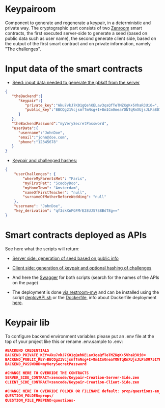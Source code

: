 # Keypairoom

Component to generate and regenerate a keypair, in a deterministic and private way.
The cryptographic part consists of two [Zenroom](zenroom.org) smart contracts, the first executed server-side to generate a seed (based on public data such as user name), the second generate client side, based on the output of the first smart contract and on private information, namely "The challenges". 

# Input data of the smart contracts 

 - [Seed: input data needed to generate the pbkdf from the server](./zencode/Keypair-Creation-Server-Side.keys ':include :type=code json') 
 
```json
{
   "theBackend":{
      "keypair":{
         "private_key":"Aku7vkJ7K01gQehKELav3qaQfTeTMZKgK+5VhaR3Ui0=",
         "public_key":"BBCQg21VcjsmfTmNsg+I+8m1Cm0neaYONTqRnXUjsJLPa8075IYH+a9w2wRO7rFM1cKmv19Igd7ntDZcUvLq3xI="
      }
   },
   "theBackendPassword":"myVerySecretPassword",
   "userData":{
      "username":"JohnDoe",
      "email":"john@doe.com",
      "phone":"12345678"
   }
}
``` 
 
 
 - [Keypair and challenged hashes: ](./zencode/Keypair-Creation-client-Side.keys ':include :type=code json')

```json
{
	"userChallenges": {
		"whereMyParentsMet": "Paris",
		"myFirstPet": "ScoobyDoo",
		"myHomeTown": "Amsterdam",
		"nameOfFirstTeacher": "null",
		"surnameOfMotherBeforeWedding": "null"
	},
	"username": "JohnDoe",
	"key_derivation": "qf3skXnPGFMrE28UJS7S8BdT8g=="
}
``` 

# Smart contracts deployed as APIs

See here what the scripts will return: 

 - [Server side: generation of seed based on public info](https://apiroom.net/api/dyneorg/Keypair-Creation-Server-Side) 
 - [Client side: generation of keypair and optional hashing of challenges](https://apiroom.net/api/dyneorg/Keypair-Creation-Client-Side) 
 - And here the [Swagger](https://apiroom.net/docs/dyneorg/) for both scripts (search for the names of the APIs on the page)
 
 - The deployment is done [via restroom-mw](https://dyne.github.io/restroom-mw/#/) and can be installed using the script [deployAPI.sh](deployAPI.sh) or the [Dockerfile](Dockerfile), info about Dockerfile deployment [here](https://dev.zenroom.org/#/pages/apiroom?id=build-and-run-the-docker-image). 
  
# Keypair lib

To configure backend environment variables please put an .env file at the top of your project like this or rename .env.sample to .env: 

```json
#BACKEND CREDENTIALS
BACKEND_PRIVATE_KEY=Aku7vkJ7K01gQehKELav3qaQfTeTMZKgK+5VhaR3Ui0=
BACKEND_PUBLIC_KEY=BBCQg21VcjsmfTmNsg+I+8m1Cm0neaYONTqRnXUjsJLPa8075IYH+a9w2wRO7rFM1cKmv19Igd7ntDZcUvLq3xI=
BACKEND_PASSWORD=myVerySecretPassword

#CHANGE HERE TO OVERRIDE THE CONTRACTS
SERVER_SIDE_CONTRACT=zencode/Keypair-Creation-Server-Side.zen
CLIENT_SIDE_CONTRACT=zencode/Keypair-Creation-Client-Side.zen

#CHANGE HERE TO OVERRIDE FOLDER OR FILENAME default: prop/questions-en_GB.json
QUESTION_FOLDER=props/
QUESTION_FILE_PREPEND=questions-
``` 
 
 